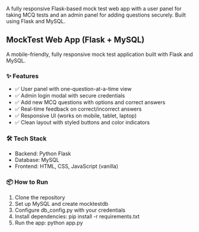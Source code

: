 A fully responsive Flask-based mock test web app with a user panel for taking MCQ tests and an admin panel for adding questions securely. Built using Flask and MySQL.

## MockTest Web App (Flask + MySQL)

A mobile-friendly, fully responsive mock test application built with Flask and MySQL.

### ✨ Features

- ✅ User panel with one-question-at-a-time view
- ✅ Admin login modal with secure credentials
- ✅ Add new MCQ questions with options and correct answers
- ✅ Real-time feedback on correct/incorrect answers
- ✅ Responsive UI (works on mobile, tablet, laptop)
- ✅ Clean layout with styled buttons and color indicators

### 🛠 Tech Stack
- Backend: Python Flask
- Database: MySQL
- Frontend: HTML, CSS, JavaScript (vanilla)

### 📦 How to Run
1. Clone the repository
2. Set up MySQL and create mocktestdb
3. Configure db_config.py with your credentials
4. Install dependencies: pip install -r requirements.txt
5. Run the app: python app.py
            
